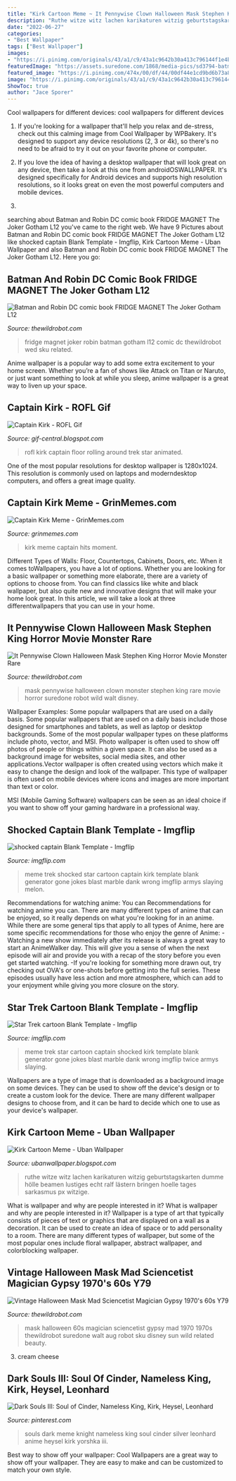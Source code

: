 ```yaml
---
title: "Kirk Cartoon Meme ~ It Pennywise Clown Halloween Mask Stephen King Horror Movie Monster Rare"
description: "Ruthe witze witz lachen karikaturen witzig geburtstagskarten dumme hölle beamen lustiges echt ralf lästern bringen hoelle tages sarkasmus px witzige"
date: "2022-06-27"
categories:
- "Best Wallpaper"
tags: ["Best Wallpaper"]
images:
- "https://i.pinimg.com/originals/43/a1/c9/43a1c9642b30a413c796144f1e4b6d11.jpg"
featuredImage: "https://assets.suredone.com/1868/media-pics/sd3794-batman-and-robin-dc-comic-book-fridge-magnet-the-joker-gotham-l12.jpeg"
featured_image: "https://i.pinimg.com/474x/00/df/44/00df44e1cd9bd6b73a843295a871650d.jpg"
image: "https://i.pinimg.com/originals/43/a1/c9/43a1c9642b30a413c796144f1e4b6d11.jpg"
ShowToc: true
author: "Jace Sporer"
---
```



Cool wallpapers for different devices:
cool wallpapers for different devices 

1. If you're looking for a wallpaper that'll help you relax and de-stress, check out this calming image from Cool Wallpaper by WPBakery. It's designed to support any device resolutions (2, 3 or 4k), so there's no need to be afraid to try it out on your favorite phone or computer.

2. If you love the idea of having a desktop wallpaper that will look great on any device, then take a look at this one from androidOSWALLPAPER. It's designed specifically for Android devices and supports high resolution resolutions, so it looks great on even the most powerful computers and mobile devices.

3.

	

		
searching about Batman and Robin DC comic book FRIDGE MAGNET The Joker Gotham L12 you've came to the right web. We have 9 Pictures about Batman and Robin DC comic book FRIDGE MAGNET The Joker Gotham L12 like shocked captain Blank Template - Imgflip, Kirk Cartoon Meme - Uban Wallpaper and also Batman and Robin DC comic book FRIDGE MAGNET The Joker Gotham L12. Here you go:
		
    
## Batman And Robin DC Comic Book FRIDGE MAGNET The Joker Gotham L12

<img loading=lazy src="https://assets.suredone.com/1868/media-pics/sd3794-batman-and-robin-dc-comic-book-fridge-magnet-the-joker-gotham-l12.jpeg" onerror="this.onerror=null;this.src='https://tse4.mm.bing.net/th?id=OIP.AvDuk9yjo9CjC3P5ceZs8AAAAA&amp;pid=15.1';" alt="Batman and Robin DC comic book FRIDGE MAGNET The Joker Gotham L12">

_Source: thewildrobot.com_

>fridge magnet joker robin batman gotham l12 comic dc thewildrobot wed sku related. 

	

Anime wallpaper is a popular way to add some extra excitement to your home screen. Whether you’re a fan of shows like Attack on Titan or Naruto, or just want something to look at while you sleep, anime wallpaper is a great way to liven up your space.

    
## Captain Kirk - ROFL Gif

<img loading=lazy src="https://2.bp.blogspot.com/-bnmlMQbGZGo/UOgYjxy-o4I/AAAAAAAAExI/GP1Q5vPkmAs/s1600/kirk-rofl.gif" onerror="this.onerror=null;this.src='https://tse2.mm.bing.net/th?id=OIP.ET9-obvnAnadJe9kqetnLAHaFk&amp;pid=15.1';" alt="Captain Kirk - ROFL Gif">

_Source: gif-central.blogspot.com_

>rofl kirk captain floor rolling around trek star animated. 

	

One of the most popular resolutions for desktop wallpaper is 1280x1024. This resolution is commonly used on laptops and moderndesktop computers, and offers a great image quality.

    
## Captain Kirk Meme - GrinMemes.com

<img loading=lazy src="https://grinmemes.com/wp-content/uploads/2020/11/rsz_image03.png" onerror="this.onerror=null;this.src='https://tse3.mm.bing.net/th?id=OIP.kJThkiXl_GrkNSv4Le-xsAHaD3&amp;pid=15.1';" alt="Captain Kirk Meme - GrinMemes.com">

_Source: grinmemes.com_

>kirk meme captain hits moment. 

	

Different Types of Walls: Floor, Countertops, Cabinets, Doors, etc.
When it comes toWallpapers, you have a lot of options. Whether you are looking for a basic wallpaper or something more elaborate, there are a variety of options to choose from. You can find classics like white and black wallpaper, but also quite new and innovative designs that will make your home look great. In this article, we will take a look at three differentwallpapers that you can use in your home.

    
## It Pennywise Clown Halloween Mask Stephen King Horror Movie Monster Rare

<img loading=lazy src="https://assets.suredone.com/1868/media-pics/sd3793-it-pennywise-clown-halloween-mask-stephen-king-horror-movie-monster-rare.jpeg" onerror="this.onerror=null;this.src='https://tse3.mm.bing.net/th?id=OIP.Rrg_wvHb3hM62aG1PFKYxwAAAA&amp;pid=15.1';" alt="It Pennywise Clown Halloween Mask Stephen King Horror Movie Monster Rare">

_Source: thewildrobot.com_

>mask pennywise halloween clown monster stephen king rare movie horror suredone robot wild walt disney. 

	

Wallpaper Examples: Some popular wallpapers that are used on a daily basis.
Some popular wallpapers that are used on a daily basis include those designed for smartphones and tablets, as well as laptop or desktop backgrounds. Some of the most popular wallpaper types on these platforms include photo, vector, and MSI. 
Photo wallpaper is often used to show off photos of people or things within a given space. It can also be used as a background image for websites, social media sites, and other applications.Vector wallpaper is often created using vectors which make it easy to change the design and look of the wallpaper. This type of wallpaper is often used on mobile devices where icons and images are more important than text or color. 

MSI (Mobile Gaming Software) wallpapers can be seen as an ideal choice if you want to show off your gaming hardware in a professional way.

    
## Shocked Captain Blank Template - Imgflip

<img loading=lazy src="https://i.imgflip.com/1q42dh.jpg" onerror="this.onerror=null;this.src='https://tse1.mm.bing.net/th?id=OIP.Dc3WFQxwFEDs3KE02qdFhAAAAA&amp;pid=15.1';" alt="shocked captain Blank Template - Imgflip">

_Source: imgflip.com_

>meme trek shocked star cartoon captain kirk template blank generator gone jokes blast marble dank wrong imgflip armys slaying melon. 

	

Recommendations for watching anime: You can
Recommendations for watching anime you can. There are many different types of anime that can be enjoyed, so it really depends on what you're looking for in an anime. While there are some general tips that apply to all types of Anime, here are some specific recommendations for those who enjoy the genre of Anime: 
-Watching a new show immediately after its release is always a great way to start an AnimeWalker day. This will give you a sense of when the next episode will air and provide you with a recap of the story before you even get started watching. 
-If you're looking for something more drawn out, try checking out OVA's or one-shots before getting into the full series. These episodes usually have less action and more atmosphere, which can add to your enjoyment while giving you more closure on the story.

    
## Star Trek Cartoon Blank Template - Imgflip

<img loading=lazy src="https://i.imgflip.com/17j6jc.jpg" onerror="this.onerror=null;this.src='https://tse4.mm.bing.net/th?id=OIP.AkFSFGwkNwlHMWZlJSihDQAAAA&amp;pid=15.1';" alt="Star Trek cartoon Blank Template - Imgflip">

_Source: imgflip.com_

>meme trek star cartoon captain shocked kirk template blank generator gone jokes blast marble dank wrong imgflip twice armys slaying. 

	

Wallpapers are a type of image that is downloaded as a background image on some devices. They can be used to show off the device's design or to create a custom look for the device. There are many different wallpaper designs to choose from, and it can be hard to decide which one to use as your device's wallpaper.

    
## Kirk Cartoon Meme - Uban Wallpaper

<img loading=lazy src="https://i.pinimg.com/474x/00/df/44/00df44e1cd9bd6b73a843295a871650d.jpg" onerror="this.onerror=null;this.src='https://tse3.mm.bing.net/th?id=OIP.7eeAMh0lJ-5C4DwPkPklUgAAAA&amp;pid=15.1';" alt="Kirk Cartoon Meme - Uban Wallpaper">

_Source: ubanwallpaper.blogspot.com_

>ruthe witze witz lachen karikaturen witzig geburtstagskarten dumme hölle beamen lustiges echt ralf lästern bringen hoelle tages sarkasmus px witzige. 

	

What is wallpaper and why are people interested in it?
What is wallpaper and why are people interested in it?
Wallpaper is a type of art that typically consists of pieces of text or graphics that are displayed on a wall as a decoration. It can be used to create an idea of space or to add personality to a room. There are many different types of wallpaper, but some of the most popular ones include floral wallpaper, abstract wallpaper, and colorblocking wallpaper.

    
## Vintage Halloween Mask Mad Sciencetist Magician Gypsy 1970&#039;s 60s Y79

<img loading=lazy src="http://assets.suredone.com/1868/media-pics/sd3660-vintage-halloween-mask-mad-sciencetist-magician-gypsy-1970s-60s.jpeg" onerror="this.onerror=null;this.src='https://tse1.mm.bing.net/th?id=OIP.YbuBesDjqdAdbQ_LTHn8NQAAAA&amp;pid=15.1';" alt="Vintage Halloween Mask Mad Sciencetist Magician Gypsy 1970&#039;s 60s Y79">

_Source: thewildrobot.com_

>mask halloween 60s magician sciencetist gypsy mad 1970 1970s thewildrobot suredone walt aug robot sku disney sun wild related beauty. 

	

3. cream cheese 

    
## Dark Souls III: Soul Of Cinder, Nameless King, Kirk, Heysel, Leonhard

<img loading=lazy src="https://i.pinimg.com/originals/43/a1/c9/43a1c9642b30a413c796144f1e4b6d11.jpg" onerror="this.onerror=null;this.src='https://tse2.mm.bing.net/th?id=OIP.RKHbiytg1QORelwfYaodeQHaHa&amp;pid=15.1';" alt="Dark Souls III: Soul of Cinder, Nameless King, Kirk, Heysel, Leonhard">

_Source: pinterest.com_

>souls dark meme knight nameless king soul cinder silver leonhard anime heysel kirk yorshka iii. 

	

Best way to show off your wallpaper:
Cool Wallpapers are a great way to show off your wallpaper. They are easy to make and can be customized to match your own style.

